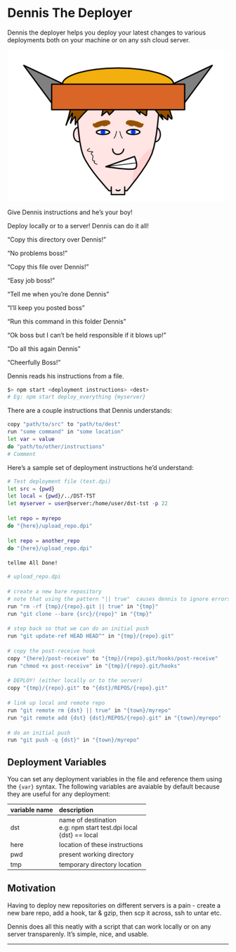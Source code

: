 # Dennis The Deployer

Dennis the deployer helps you deploy your latest changes to various deployments both on your machine or on any ssh cloud server.

![dennis](./dennis-the-deployer.png)

Give Dennis instructions and he’s your boy!

Deploy locally or to a server! Dennis can do it all!

“Copy this directory over Dennis!”

“No problems boss!”

“Copy this file over Dennis!”

“Easy job boss!”

“Tell me when you’re done Dennis”

“I’ll keep you posted boss”

“Run this command in this folder Dennis”

“Ok boss but I can’t be held responsible if it blows up!”

“Do all this again Dennis”

“Cheerfully Boss!”

Dennis reads his instructions from a file.

```sh
$> npm start <deployment instructions> <dest>
# Eg: npm start deploy_everything {myserver}
```

There are a couple instructions that Dennis understands:

```sh
copy "path/to/src" to "path/to/dest"
run "some command" in "some location"
let var = value
do "path/to/other/instructions"
# Comment
```

Here’s a sample set of deployment instructions he’d understand:

```sh
# Test deployment file (test.dpi)
let src = {pwd}
let local = {pwd}/../DST-TST
let myserver = user@server:/home/user/dst-tst -p 22

let repo = myrepo
do "{here}/upload_repo.dpi"

let repo = another_repo
do "{here}/upload_repo.dpi"

tellme All Done!

```

```sh
# upload_repo.dpi

# create a new bare repository
# note that using the pattern "|| true"  causes dennis to ignore errors in the run just like in bash
run "rm -rf {tmp}/{repo}.git || true" in "{tmp}"
run "git clone --bare {src}/{repo}" in "{tmp}"

# step back so that we can do an initial push
run "git update-ref HEAD HEAD^" in "{tmp}/{repo}.git"

# copy the post-receive hook
copy "{here}/post-receive" to "{tmp}/{repo}.git/hooks/post-receive"
run "chmod +x post-receive" in "{tmp}/{repo}.git/hooks"

# DEPLOY! (either locally or to the server)
copy "{tmp}/{repo}.git" to "{dst}/REPOS/{repo}.git"

# link up local and remote repo
run "git remote rm {dst} || true" in "{town}/myrepo"
run "git remote add {dst} {dst}/REPOS/{repo}.git" in "{town}/myrepo"

# do an initial push
run "git push -q {dst}" in "{town}/myrepo"
```

## Deployment Variables

You can set any deployment variables in the file and reference them using the `{var}` syntax. The following variables are avaiable by default because they are useful for any deployment:

| variable name | description                                                  |
| ------------- | :----------------------------------------------------------- |
| dst           | name of destination<br />e.g: npm start test.dpi local<br />{dst} == local |
| here          | location of these instructions                               |
| pwd           | present working directory                                    |
| tmp           | temporary directory location                                 |

## Motivation

Having to deploy new repositories on different servers is a pain - create a new bare repo, add a hook, tar & gzip, then scp it across, ssh to untar etc.

Dennis does all this neatly with a script that can work locally or on any server transparenly. It’s simple, nice, and usable.

---
